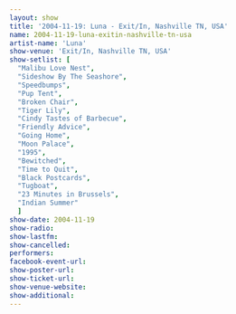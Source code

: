 ```yaml
---
layout: show
title: '2004-11-19: Luna - Exit/In, Nashville TN, USA'
name: 2004-11-19-luna-exitin-nashville-tn-usa
artist-name: 'Luna'
show-venue: 'Exit/In, Nashville TN, USA'
show-setlist: [
  "Malibu Love Nest",
  "Sideshow By The Seashore",
  "Speedbumps",
  "Pup Tent",
  "Broken Chair",
  "Tiger Lily",
  "Cindy Tastes of Barbecue",
  "Friendly Advice",
  "Going Home",
  "Moon Palace",
  "1995",
  "Bewitched",
  "Time to Quit",
  "Black Postcards",
  "Tugboat",
  "23 Minutes in Brussels",
  "Indian Summer"
  ]
show-date: 2004-11-19
show-radio: 
show-lastfm: 
show-cancelled: 
performers: 
facebook-event-url: 
show-poster-url: 
show-ticket-url: 
show-venue-website: 
show-additional: 
---
```



